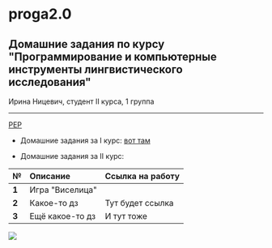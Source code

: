 # proga2.0

Домашние задания по курсу \"Программирование и компьютерные инструменты лингвистического исследования\"
-------
Ирина Ницевич, студент II курса, 1 группа

**********

[PEP](http://pep8.org)

* Домашние задания за I курс: [вот там](https://github.com/NitRina/rina_proga)

* Домашние задания за II курс:

|  №      | Описание    | Ссылка на работу |
| :------------- |:-------------| :-----|
| **1**    | Игра \"Виселица\" |   |
| **2**    | Какое-то дз | Тут будет ссылка |
| **3**    | Ещё какое-то дз | И тут тоже |

![](http://06.imgmini.eastday.com/mobile/20171126/d49dfc80fba38945aed3a37aad9535dc.gif)
